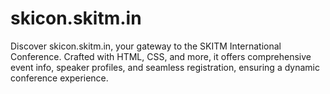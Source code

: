 # skicon.skitm.in
Discover skicon.skitm.in, your gateway to the SKITM International Conference. Crafted with HTML, CSS, and more, it offers comprehensive event info, speaker profiles, and seamless registration, ensuring a dynamic conference experience.
